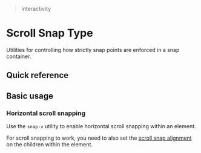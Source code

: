 > Interactivity

# Scroll Snap Type
Utilities for controlling how strictly snap points are enforced in a snap container.

## Quick reference
<qr-table />

## Basic usage
### Horizontal scroll snapping
Use the `snap-x` utility to enable horizontal scroll snapping within an element.

For scroll snapping to work, you need to also set the [scroll snap alignment](/scroll-snap-align.md) on the children within the element.


